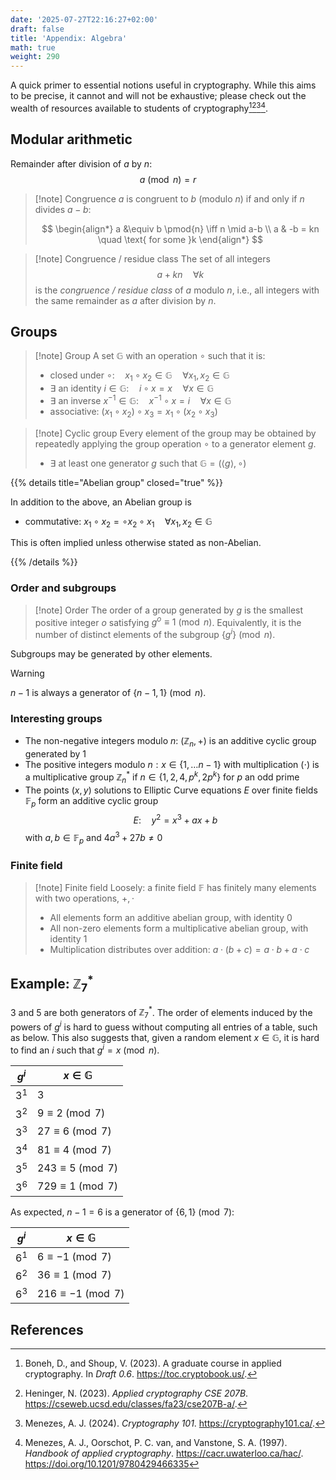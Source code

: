 ```yaml
---
date: '2025-07-27T22:16:27+02:00'
draft: false
title: 'Appendix: Algebra'
math: true
weight: 290
---
```


A quick primer to essential notions useful in cryptography. While this aims to be precise, it cannot and will not be exhaustive; please check out the wealth of resources available to students of cryptography[^BonSho23][^Heninger23][^Menezes24][^MenOorVan97].

## Modular arithmetic

Remainder after division of $a$ by $n$: $$a \pmod{n}=r$$

> [!note] Congruence
> $a$ is congruent to $b$ (modulo $n$) if and only if $n$ divides $a-b$:
> 
> $$
\begin{align*}
a &\equiv b \pmod{n} \iff n \mid a-b \\
a & -b = kn \quad \text{ for some }k
\end{align*}
$$

> [!note] Congruence / residue class
> The set of all integers
> $$ a+kn \quad \forall k$$
> is the *congruence / residue class* of $a$ modulo $n$, i.e., all integers with the same remainder as $a$ after division by $n$.



## Groups

> [!note] Group
> A set $\mathbb{G}$ with an operation $\circ$ such that it is:
> - closed under $\circ: \quad x_1 \circ x_2 \in \mathbb{G} \quad \forall x_1, x_2 \in \mathbb{G}$
> - $\exists$ an identity $i\in \mathbb{G}: \quad i \circ x = x \quad \forall x \in \mathbb{G}$
> - $\exists$ an inverse $x^{-1}\in \mathbb{G}: \quad x^{-1} \circ x = i \quad \forall x \in \mathbb{G}$
> - associative: $(x_1 \circ x_2) \circ x_3 = x_1 \circ (x_2 \circ x_3)$

> [!note] Cyclic group
> Every element of the group may be obtained by repeatedly applying the group operation $\circ$ to a generator element $g$.
> - $\exists$ at least one generator $g$ such that $\mathbb{G} = \left(\langle g \rangle,\circ\right)$


{{% details title="Abelian group" closed="true" %}}

In addition to the above, an Abelian group is
- commutative: $x_1 \circ x_2 = \circ x_2 \circ x_1 \quad \forall x_1, x_2 \in \mathbb{G}$

This is often implied unless otherwise stated as non-Abelian.

{{% /details %}}

### Order and subgroups

> [!note] Order
> The order of a group generated by $g$ is the smallest positive integer $o$ satisfying $g^o \equiv 1 \pmod{n}$. Equivalently, it is the number of distinct elements of the subgroup $\lbrace g^i\rbrace \pmod{n}$.

Subgroups may be generated by other elements.

> [!warning]
> $n-1$ is always a generator of $\lbrace n- 1,1\rbrace \pmod{n}$.

### Interesting groups

- The non-negative integers modulo $n$: $(\mathbb{Z}_n, +)$ is an additive cyclic group generated by $1$
- The positive integers modulo $n: x \in \lbrace 1,\ldots n-1\rbrace$ with multiplication ($\cdot$) is a multiplicative group $\mathbb{Z}_n^*$ if $n\in \lbrace 1,2,4,p^k, 2p^k\rbrace$ for $p$ an odd prime
- The points $(x,y)$ solutions to Elliptic Curve equations $E$ over finite fields $\mathbb{F}_p$ form an additive cyclic group
$$ E:\quad y^2 = x^3 + ax + b
$$
with $a,b \in \mathbb{F}_p$ and $4a^3 + 27b \neq 0$

### Finite field

> [!note] Finite field
> Loosely: a finite field $\mathbb{F}$ has finitely many elements with two operations, $+, \cdot$
> - All elements form an additive abelian group, with identity $0$
> - All non-zero elements form a multiplicative abelian group, with identity $1$
> - Multiplication distributes over addition: $a \cdot (b + c) = a\cdot b + a \cdot c$

## Example: $\mathbb{Z}_7^*$

3 and 5 are both generators of $\mathbb{Z}_7^*$. The order of elements induced by the powers of $g^i$ is hard to guess without computing all entries of a table, such as below. This also suggests that, given a random element $x \in \mathbb{G}$, it is hard to find an $i$ such that $g^i=x \pmod{n}$.

| $g^i$          | $x \in \mathbb{G}$             |
| ---           | ---             |
| $3^1$ | $3$ |
| $3^2$ | $9 \equiv 2 \pmod{7}$ |
| $3^3$ | $27 \equiv 6 \pmod{7}$ |
| $3^4$ | $81 \equiv 4 \pmod{7}$ |
| $3^5$ | $243 \equiv 5 \pmod{7}$ |
| $3^6$ | $729 \equiv 1 \pmod{7}$ |

As expected, $n-1=6$ is a generator of $\{6,1\} \pmod{7}$:

| $g^i$          | $x \in \mathbb{G}$             |
| ---           | ---             |
| $6^1$ | $6 \equiv -1 \pmod{7}$ |
| $6^2$ | $36 \equiv 1 \pmod{7}$ |
| $6^3$ | $216 \equiv -1 \pmod{7}$ |


<div class=tikz>
<script type="text/tikz">
    \definecolor{prussianblue}{HTML}{113285}
    \definecolor{marigold}{HTML}{FFB11B}
    \definecolor{rosered}{HTML}{D0104C}
  \begin{tikzpicture}[scale=2.5,
    element/.style={circle, draw=prussianblue!60, fill=prussianblue!10, very thick, minimum size=15mm, font={\bfseries\Large}},
    generator/.style={circle, draw=marigold!60, fill=marigold!10, very thick, minimum size=15mm, font={\bfseries\Large}},
    subgroup/.style={circle, draw=rosered!60, fill=rosered!10, very thick, minimum size=15mm, font={\bfseries\Large}},
    ]
    \foreach \i in {1,2,4,5}  \node[element] (\i) at (canvas polar cs:angle=120-\i*360/6,radius=2cm) {$\i$};
    \node[generator] (g) at (canvas polar cs:angle=120-3*360/6,radius=2cm) {$3$};
    \node[subgroup] (6) at (canvas polar cs:angle=120-6*360/6,radius=2cm) {$6$};
    \draw[thick,->] (g.east) to[bend right=30] (2.south);
    \draw[thick,->] (2.north) to[bend right=40] (6.north east);
    \draw[thick,->] (6.south west) to[bend right=50] (4.north);
    \draw[thick,->] (4.west) to[bend left=50] (5.south);
    \draw[thick,->] (5.north) to[bend left=90] (1.north west);
    \draw[thick,->,rosered] (6.north) to[bend left=90] (1.north);
    \draw[thick,->,rosered] (1.south) to[bend left=90] (6.south);
  \end{tikzpicture}
</script>
</div>

## References

[^BonSho23]: Boneh, D., and Shoup, V. (2023). A graduate course in applied
cryptography. In *Draft 0.6*. <https://toc.cryptobook.us/>.

[^Heninger23]: Heninger, N. (2023). *Applied cryptography CSE 207B*.
<https://cseweb.ucsd.edu/classes/fa23/cse207B-a/>.

[^Menezes24]: Menezes, A. J. (2024). *Cryptography 101*.
<https://cryptography101.ca/>.

[^MenOorVan97]: Menezes, A. J., Oorschot, P. C. van, and Vanstone, S. A. (1997).
*Handbook of applied cryptography*. <https://cacr.uwaterloo.ca/hac/>.
https://doi.org/10.1201/9780429466335